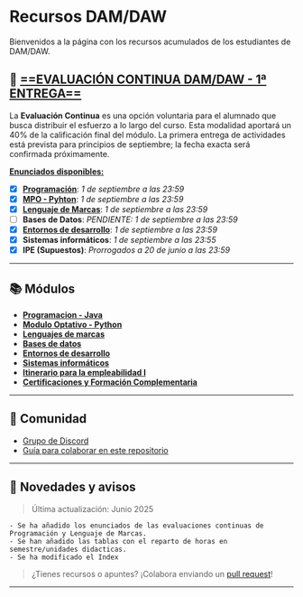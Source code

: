 # Recursos DAM/DAW

Bienvenidos a la página con los recursos acumulados de los estudiantes de DAM/DAW.

## 📝 [**==EVALUACIÓN CONTINUA DAM/DAW - 1ª ENTREGA==**](eva_continua)

La **Evaluación Continua** es una opción voluntaria para el alumnado que busca distribuir el esfuerzo a lo largo del curso. Esta modalidad aportará un 40% de la calificación final del módulo.
La primera entrega de actividades está prevista para principios de septiembre; la fecha exacta será confirmada próximamente.

<u>**Enunciados disponibles:**</u>

- [x] [**Programación**](https://jordicido.github.io/recursosDAMDAW/eva_continua/#proyecto-1-programacion-gestion-de-clientes-para-un-negocio): _1 de septiembre a las 23:59_
- [x] [**MPO - Pyhton**](https://jordicido.github.io/recursosDAMDAW/eva_continua/#proyecto-1-mpo-python-generador-de-cuestionarios-interactivo): _1 de septiembre a las 23:59_
- [x] [**Lenguaje de Marcas**](https://jordicido.github.io/recursosDAMDAW/eva_continua/#proyecto-1-lenguaje-de-marcas-sitio-web-responsive): _1 de septiembre a las 23:59_
- [ ] **Bases de Datos**: _PENDIENTE: 1 de septiembre a las 23:59_
- [x] [**Entornos de desarrollo**](https://jordicido.github.io/recursosDAMDAW/eva_continua/#proyecto-1-entornos-de-desarrollo-profesionaliza-tu-proyecto-java): _1 de septiembre a las 23:59_
- [x] **Sistemas informáticos**: _1 de septiembre a las 23:55_
- [x] **IPE (Supuestos)**:  _Prorrogados a 20 de junio a las 23:59_

---

## 📚 **Módulos**

<div class="grid cards" markdown>

- [**Programacion - Java**](java/index.md)
- [**Modulo Optativo - Python**](Python/index.md)
- [**Lenguajes de marcas**](<Lenguajes de Marcas y Sistemas de Gestión de la Información/index.md>)
- [**Bases de datos**](<Bases de Datos/index.md>)
- [**Entornos de desarrollo**](<Entornos de Desarrollo/index.md>)
- [**Sistemas informáticos**](<Sistemas Informáticos/index.md>)
- [**Itinerario para la empleabilidad I**](<Itinerario Personal para la Empleabilidad/index.md>)
- [**Certificaciones y Formación Complementaria**](<Certificaciones y Formación Complementaria/index.md>)

</div>

---

## 🤝 Comunidad

- [Grupo de Discord](https://discord.gg/WBPJua2j)
- [Guía para colaborar en este repositorio](https://github.com/jordicido/recursosDAMDAW)

---

## 📢 Novedades y avisos

> Última actualización: Junio 2025

    - Se ha añadido los enunciados de las evaluaciones continuas de Programación y Lenguaje de Marcas.
    - Se han añadido las tablas con el reparto de horas en semestre/unidades didacticas.
    - Se ha modificado el Index

> ¿Tienes recursos o apuntes? ¡Colabora enviando un [pull request](https://github.com/jordicido/recursosDAMDAW)!

---
